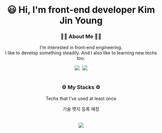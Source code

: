 <h1 align="center">😃 Hi, I'm front-end developer Kim Jin Young</h1>

<h3 align="center"> 👨‍💻 About Me 👨‍💻</h3>
<p align="center">
  I'm interested in front-end engineering. 
  <br/> I like to develop something steadily. And I also like to learning new techs too.
</p>

  <div align="center">
  <a href="https://velog.io/@jinyoung985"><img src="https://img.shields.io/badge/Velog-11B48A?style=flat-square&logo=Vimeo&logoColor=white&link=https://velog.io/@jinyoung985"/></a>&nbsp
  <a href="mailto:jinyoung01099@gmail.com"><img src="https://img.shields.io/badge/Gmail-d14836?style=flat-square&logo=Gmail&logoColor=white&link=jinyoung01099@gmail.com"/></a>
</div>

<br>

<h3 align="center">⚙ My Stacks ⚙</h3>

<p align="center"> Techs that I've used at least once </p>

<div align="center">
기술 뱃지 등록 예정
</div>
  
<br/>
<br/>
<div align="center">
  <a href="https://hits.seeyoufarm.com"><img src="https://hits.seeyoufarm.com/api/count/incr/badge.svg?url=https%3A%2F%2Fgithub.com%2Frlawlsyoung%2Fhit-counter&count_bg=%23BDB0FF&title_bg=%23555555&icon=diaspora.svg&icon_color=%23E7E7E7&title=hits&edge_flat=false"/></a>
  </div>


